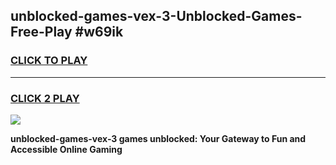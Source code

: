 
## unblocked-games-vex-3-Unblocked-Games-Free-Play #w69ik
<h3>
<a href="https://us.freeplayer.one?title=unblocked-games-vex-3&ref=9M">CLICK TO PLAY</a></h3>
<hr>

<h3>
<a href="https://us.freeplayer.one?title=unblocked-games-vex-3&ref=9M">CLICK 2 PLAY</a>
  
</h3>

<a href="https://us.freeplayer.one?title=unblocked-games-vex-3&ref=9M"><img src="https://clearcache.store/games.png"></a>


**unblocked-games-vex-3 games unblocked: Your Gateway to Fun and Accessible Online Gaming**
